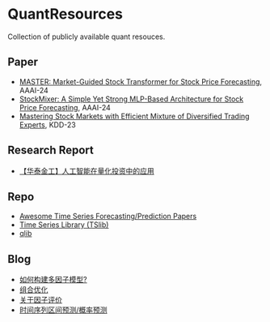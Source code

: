 # QuantResources
Collection of publicly available quant resouces.

## Paper
- [MASTER: Market-Guided Stock Transformer for Stock Price Forecasting](https://github.com/Minqi824/QuantResources/blob/main/paper/MASTER_AAAI.pdf), AAAI-24
- [StockMixer: A Simple Yet Strong MLP-Based Architecture for Stock Price Forecasting](https://github.com/Minqi824/QuantResources/blob/main/paper/StockMixer.pdf), AAAI-24
- [Mastering Stock Markets with Efficient Mixture of Diversified Trading Experts](https://github.com/Minqi824/QuantResources/blob/main/paper/Mastering%20Stock%20Markets%20with%20Efficient%20Mixture%20of%20Diversified%20Trading%20Experts.pdf), KDD-23

## Research Report
- [【华泰金工】人工智能在量化投资中的应用](https://github.com/Minqi824/QuantResources/blob/main/report/202403%E3%80%90%E5%8D%8E%E6%B3%B0%E9%87%91%E5%B7%A5%E3%80%91%E4%BA%BA%E5%B7%A5%E6%99%BA%E8%83%BD%E5%9C%A8%E9%87%8F%E5%8C%96%E6%8A%95%E8%B5%84%E4%B8%AD%E7%9A%84%E5%BA%94%E7%94%A8.pdf)

## Repo
- [Awesome Time Series Forecasting/Prediction Papers](https://github.com/ddz16/TSFpaper)
- [Time Series Library (TSlib)](https://github.com/thuml/Time-Series-Library/tree/main)
- [qlib](https://github.com/microsoft/qlib)

## Blog
- [如何构建多因子模型?](https://www.zhihu.com/question/26904963/answer/3085425629)
- [组合优化](https://zhuanlan.zhihu.com/p/114577767)
- [关于因子评价](https://zhuanlan.zhihu.com/p/41454197)
- [时间序列区间预测/概率预测](https://zhuanlan.zhihu.com/p/554585730)

